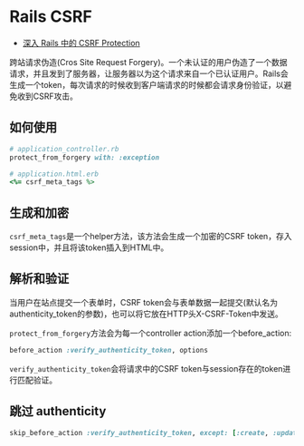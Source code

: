 # Rails CSRF

- [深入 Rails 中的 CSRF Protection](https://ruby-china.org/topics/35199?page=2)

跨站请求伪造(Cros Site Request Forgery)。一个未认证的用户伪造了一个数据请求，并且发到了服务器，让服务器以为这个请求来自一个已认证用户。Rails会生成一个token，每次请求的时候收到客户端请求的时候都会请求身份验证，以避免收到CSRF攻击。

## 如何使用

```ruby
# application_controller.rb
protect_from_forgery with: :exception

# application.html.erb
<%= csrf_meta_tags %>
```

## 生成和加密

```csrf_meta_tags```是一个helper方法，该方法会生成一个加密的CSRF token，存入session中，并且将该token插入到HTML中。

## 解析和验证

当用户在站点提交一个表单时，CSRF token会与表单数据一起提交(默认名为authenticity_token的参数)，也可以将它放在HTTP头X-CSRF-Token中发送。

```protect_from_forgery```方法会为每一个controller action添加一个before_action:

```ruby
before_action :verify_authenticity_token, options
```

```verify_authenticity_token```会将请求中的CSRF token与session存在的token进行匹配验证。

## 跳过 authenticity

```ruby
skip_before_action :verify_authenticity_token, except: [:create, :update, :destroy]
```
